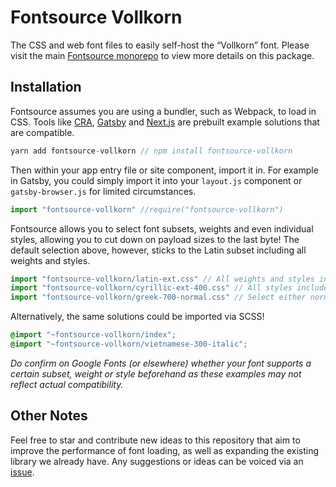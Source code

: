# Fontsource Vollkorn

The CSS and web font files to easily self-host the “Vollkorn” font. Please visit the main [Fontsource monorepo](https://github.com/DecliningLotus/fontsource) to view more details on this package.

## Installation

Fontsource assumes you are using a bundler, such as Webpack, to load in CSS. Tools like [CRA](https://create-react-app.dev/), [Gatsby](https://www.gatsbyjs.org/) and [Next.js](https://nextjs.org/) are prebuilt example solutions that are compatible.

```javascript
yarn add fontsource-vollkorn // npm install fontsource-vollkorn
```

Then within your app entry file or site component, import it in. For example in Gatsby, you could simply import it into your `layout.js` component or `gatsby-browser.js` for limited circumstances.

```javascript
import "fontsource-vollkorn" //require("fontsource-vollkorn")
```

Fontsource allows you to select font subsets, weights and even individual styles, allowing you to cut down on payload sizes to the last byte! The default selection above, however, sticks to the Latin subset including all weights and styles.

```javascript
import "fontsource-vollkorn/latin-ext.css" // All weights and styles included.
import "fontsource-vollkorn/cyrillic-ext-400.css" // All styles included.
import "fontsource-vollkorn/greek-700-normal.css" // Select either normal or italic.
```

Alternatively, the same solutions could be imported via SCSS!

```scss
@import "~fontsource-vollkorn/index";
@import "~fontsource-vollkorn/vietnamese-300-italic";
```

_Do confirm on Google Fonts (or elsewhere) whether your font supports a certain subset, weight or style beforehand as these examples may not reflect actual compatibility._

## Other Notes

Feel free to star and contribute new ideas to this repository that aim to improve the performance of font loading, as well as expanding the existing library we already have. Any suggestions or ideas can be voiced via an [issue](https://github.com/DecliningLotus/fontsource/issues).
